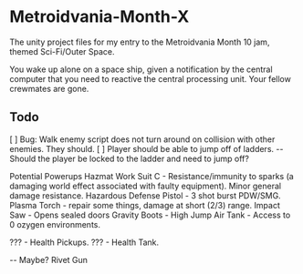 # Metroidvania-Month-X
The unity project files for my entry to the Metroidvania Month 10 jam, themed Sci-Fi/Outer Space.

You wake up alone on a space ship, given a notification by the central computer that you need to reactive the central processing unit.  Your fellow crewmates are gone.

## Todo
[ ] Bug: Walk enemy script does not turn around on collision with other enemies.  They should.
[ ] Player should be able to jump off of ladders.
-- Should the player be locked to the ladder and need to jump off?

Potential Powerups
Hazmat Work Suit C - Resistance/immunity to sparks (a damaging world effect associated with faulty equipment).  Minor general damage resistance.
Hazardous Defense Pistol - 3 shot burst PDW/SMG.
Plasma Torch - repair some things, damage at short (2/3) range.
Impact Saw - Opens sealed doors
Gravity Boots - High Jump
Air Tank - Access to 0 ozygen environments.

??? - Health Pickups.
??? - Health Tank.

-- Maybe?
Rivet Gun
